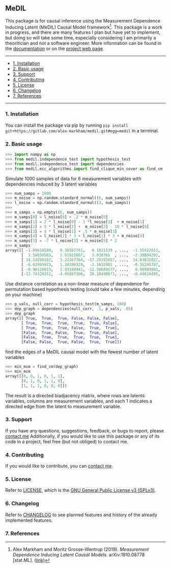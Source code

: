 ## MeDIL
This package is for causal inference using the Measurement Dependence Inducing Latent (MeDIL) Causal Model framework[^fn1]. 
This package is a work in progress, and there are many features I plan but have yet to implement, but doing so will take some time, especially considering I am primarily a theoritician and not a software engineer.
More information can be found in the [documentation](https://medil.causal.dev) or on the [project web page](https://causal.dev/projects/medil)

---
- [1. Installation](#1-installation)
- [2. Basic usage](#2-basic-usage)
- [3. Support](#3-support)
- [4. Contributing](#4-contributing)
- [5. License](#5-license)
- [6. Changelog](#6-changelog)
- [7. References](#7-references)
---


### 1. Installation
You can install the package via pip by running `pip install git+https://gitlab.com/alex-markham/medil.git#egg=medil` in a terminal.

### 2. Basic usage


```python
>>> import numpy as np
>>> from medil.independence_test import hypothesis_test
>>> from medil.independence_test import dependencies
>>> from medil.ecc_algorithms import find_clique_min_cover as find_cm
```

Simulate 1000 samples of data for 6 measurement variables with dependencies induced by 3 latent variables
```python
>>> num_samps = 1000
>>> m_noise = np.random.standard_normal((6, num_samps))
>>> l_noise = np.random.standard_normal((3, num_samps))
>>> 
>>> m_samps = np.empty((6, num_samps))
>>> m_samps[0] = l_noise[0] + .2 * m_noise[0]
>>> m_samps[1] = 2 * l_noise[0] - 3 *l_noise[1]  + m_noise[1]
>>> m_samps[2] = 5 * l_noise[2] +  m_noise[2] - 10 * l_noise[0]
>>> m_samps[3] = 4 * l_noise[1] + .5 * m_noise[3]
>>> m_samps[4] = l_noise[2] * 3 + l_noise[1] * 3 + m_noise[4]
>>> m_samps[5] = -7 * l_noise[2] + m_noise[5] * 2
>>> m_samps
array([[ -1.09618589,   0.36562761,   0.1821539 , ...,  -1.15422013,   -0.47157367,   0.86087563],
       [  3.58650565,   1.01922667,   3.038765  , ...,  -2.30804292,    5.83232892,   2.08316629],
       [ 14.13299282,   3.21167764, -17.29291657, ...,  14.83832827,   -6.53695807,  -9.48083731],
       [ -6.62993973,   1.34280329,  -2.1832981 , ...,  -0.35295787,   -5.6925398 ,   0.531198  ],
       [ -0.96126815,   2.93188441, -11.50689577, ...,   0.98983901,   -8.5647367 ,  -0.14181254],
       [-12.74328352,  -4.95887306,  20.20499673, ...,  -0.49624485,    6.5901562 ,   0.08445142]])

```

Use distance correlation as a non-linear measure of dependence for permutation based hypothesis testing (could take a few minutes, depending on your machine)
```python
>>> p_vals, null_corr = hypothesis_test(m_samps, 100)
>>> dep_graph = dependencies(null_corr, .1, p_vals, .05)
>>> dep_graph
array([[ True,  True,  True, False, False, False],
       [ True,  True,  True,  True,  True, False],
       [ True,  True,  True, False,  True,  True],
       [False,  True, False,  True,  True, False],
       [False,  True,  True,  True,  True,  True],
       [False, False,  True, False,  True,  True]])
```

find the edges of a MeDIL causal model with the fewest number of latent variables
```python
>>> min_mcm = find_cm(dep_graph)
>>> min_mcm
array([[0, 0, 1, 0, 1, 1],
       [0, 1, 0, 1, 1, 0],
       [1, 1, 1, 0, 0, 0]])
```
The result is a directed biadjacency matrix, where rows are latents variables, columns are measurement variables, and each 1 indicates a directed edge from the latent to measurement variable.

### 3. Support
If you have any questions, suggestions, feedback, or bugs to report, please [contact me](https://causal.dev/#contact) <!-- or [open an issue](https://gitlab.com/alex-markham/medil/issues). -->
Additionally, if you would like to use this package or any of its code in a project, feel free (but not obliged) to contact me.

### 4. Contributing
If you would like to contribute, you can [contact me](https://causal.dev/#contact). <!-- and fork this repo on GitLab (or see [this discussion](https://gist.github.com/DavideMontersino/810ebaa170a2aa2d2cad) for information on forking to GitHub). -->

### 5. License
Refer to [LICENSE](https://gitlab.com/alex-markham/medil/blob/master/LICENSE), which is the [GNU General Public License v3 (GPLv3)](https://choosealicense.com/licenses/gpl-3.0/).

### 6. Changelog
Refer to [CHANGELOG](https://gitlab.com/alex-markham/medil/blob/master/CHANGELOG.md) to see planned features and history of the already implemented features. 

### 7. References
[^fn1]: Alex Markham and Moritz Grosse-Wentrup (2019). *Measurement Dependence Inducing Latent Causal Models*. arXiv:1910.08778 [stat.ML]. ([link](https://arxiv.org/abs/1910.08778))

